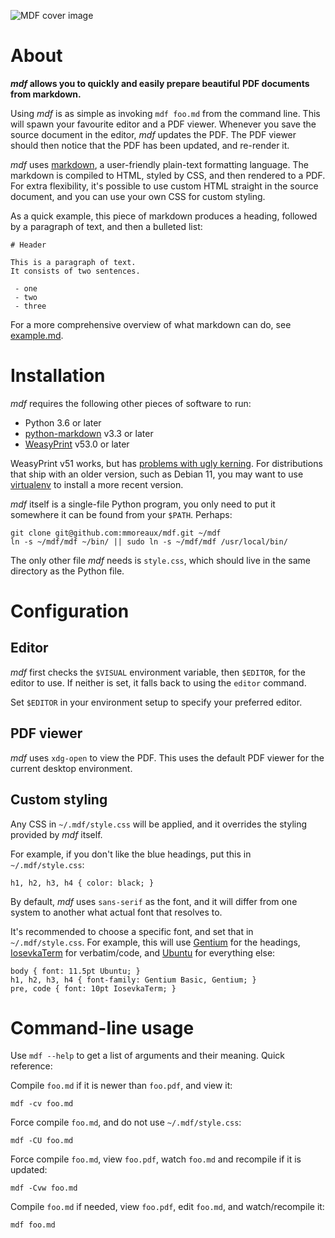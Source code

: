 ![MDF cover image](https://moreaux.nl/projects/mdf/github.png)

# About

**_mdf_ allows you to quickly and easily prepare beautiful PDF documents from markdown.**

Using _mdf_ is as simple as invoking `mdf foo.md` from the command line.
This will spawn your favourite editor and a PDF viewer.
Whenever you save the source document in the editor, _mdf_ updates the PDF.
The PDF viewer should then notice that the PDF has been updated, and re-render it.

_mdf_ uses [markdown](https://en.wikipedia.org/wiki/Markdown), a user-friendly plain-text formatting language.
The markdown is compiled to HTML, styled by CSS, and then rendered to a PDF.
For extra flexibility, it's possible to use custom HTML straight in the source document, and you can use your own CSS for custom styling.

As a quick example, this piece of markdown produces a heading, followed by a paragraph of text, and then a bulleted list:

```
# Header

This is a paragraph of text.
It consists of two sentences.

 - one
 - two
 - three
```

For a more comprehensive overview of what markdown can do, see [example.md](example.md).



# Installation

_mdf_ requires the following other pieces of software to run:

 - Python 3.6 or later
 - [python-markdown](https://github.com/Python-Markdown/markdown) v3.3 or later
 - [WeasyPrint](https://github.com/Kozea/WeasyPrint) v53.0 or later

WeasyPrint v51 works, but has [problems with ugly kerning](https://github.com/Kozea/WeasyPrint/issues/1199).
For distributions that ship with an older version, such as Debian 11, you may want to use [virtualenv](https://docs.python.org/3/library/venv.html) to install a more recent version.

_mdf_ itself is a single-file Python program, you only need to put it somewhere it can be found from your `$PATH`.
Perhaps:

```
git clone git@github.com:mmoreaux/mdf.git ~/mdf
ln -s ~/mdf/mdf ~/bin/ || sudo ln -s ~/mdf/mdf /usr/local/bin/
```

The only other file _mdf_ needs is `style.css`, which should live in the same directory as the Python file.



# Configuration

## Editor

_mdf_ first checks the `$VISUAL` environment variable, then `$EDITOR`, for the editor to use.
If neither is set, it falls back to using the `editor` command.

Set `$EDITOR` in your environment setup to specify your preferred editor.


## PDF viewer

_mdf_ uses `xdg-open` to view the PDF.
This uses the default PDF viewer for the current desktop environment.


## Custom styling

Any CSS in `~/.mdf/style.css` will be applied, and it overrides the styling provided by _mdf_ itself.

For example, if you don't like the blue headings, put this in `~/.mdf/style.css`:
```
h1, h2, h3, h4 { color: black; }
```

By default, _mdf_ uses `sans-serif` as the font, and it will differ from one system to another what actual font that resolves to.

It's recommended to choose a specific font, and set that in `~/.mdf/style.css`.
For example, this will use [Gentium](https://fonts.google.com/specimen/Gentium+Basic) for the headings, [IosevkaTerm](https://typeof.net/Iosevka/) for verbatim/code, and [Ubuntu](https://fonts.google.com/specimen/Ubuntu) for everything else:

```
body { font: 11.5pt Ubuntu; } 
h1, h2, h3, h4 { font-family: Gentium Basic, Gentium; }
pre, code { font: 10pt IosevkaTerm; }
```



# Command-line usage

Use `mdf --help` to get a list of arguments and their meaning. Quick reference:

Compile `foo.md` if it is newer than `foo.pdf`, and view it:
```
mdf -cv foo.md
```

Force compile `foo.md`, and do not use `~/.mdf/style.css`:
```
mdf -CU foo.md
```

Force compile `foo.md`, view `foo.pdf`, watch `foo.md` and recompile if it is updated:
```
mdf -Cvw foo.md
```

Compile `foo.md` if needed, view `foo.pdf`, edit `foo.md`, and watch/recompile it:
```
mdf foo.md
```
